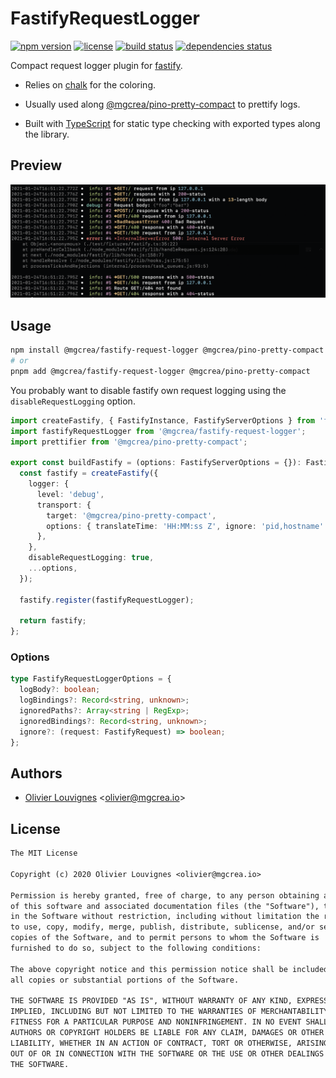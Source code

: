 # FastifyRequestLogger

[![npm version](https://img.shields.io/npm/v/@mgcrea/fastify-request-logger.svg)](https://github.com/mgcrea/fastify-request-logger/releases)
[![license](https://img.shields.io/npm/l/@mgcrea/fastify-request-logger)](https://tldrlegal.com/license/mit-license)
[![build status](https://img.shields.io/github/actions/workflow/status/mgcrea/fastify-request-logger/main.yml?branch=master)](https://github.com/mgcrea/fastify-request-logger/actions)
[![dependencies status](https://img.shields.io/depfu/dependencies/github/mgcrea/fastify-request-logger)](https://depfu.com/github/mgcrea/fastify-request-logger)

Compact request logger plugin for [fastify](https://github.com/fastify/fastify).

- Relies on [chalk](https://github.com/chalk/chalk) for the coloring.

- Usually used along [@mgcrea/pino-pretty-compact](https://github.com/mgcrea/pino-pretty-compact) to prettify logs.

- Built with [TypeScript](https://www.typescriptlang.org/) for static type checking with exported types along the
  library.

## Preview

<p align="left">
  <img src="https://raw.githubusercontent.com/mgcrea/fastify-request-logger/master/docs/preview.png" alt="Preview" />
</p>

## Usage

```bash
npm install @mgcrea/fastify-request-logger @mgcrea/pino-pretty-compact --save
# or
pnpm add @mgcrea/fastify-request-logger @mgcrea/pino-pretty-compact
```

You probably want to disable fastify own request logging using the `disableRequestLogging` option.

```ts
import createFastify, { FastifyInstance, FastifyServerOptions } from 'fastify';
import fastifyRequestLogger from '@mgcrea/fastify-request-logger';
import prettifier from '@mgcrea/pino-pretty-compact';

export const buildFastify = (options: FastifyServerOptions = {}): FastifyInstance => {
  const fastify = createFastify({
    logger: {
      level: 'debug',
      transport: {
        target: '@mgcrea/pino-pretty-compact',
        options: { translateTime: 'HH:MM:ss Z', ignore: 'pid,hostname' },
      },
    },
    disableRequestLogging: true,
    ...options,
  });

  fastify.register(fastifyRequestLogger);

  return fastify;
};
```

### Options

```ts
type FastifyRequestLoggerOptions = {
  logBody?: boolean;
  logBindings?: Record<string, unknown>;
  ignoredPaths?: Array<string | RegExp>;
  ignoredBindings?: Record<string, unknown>;
  ignore?: (request: FastifyRequest) => boolean;
};
```

## Authors

- [Olivier Louvignes](https://github.com/mgcrea) <<olivier@mgcrea.io>>

## License

```txt
The MIT License

Copyright (c) 2020 Olivier Louvignes <olivier@mgcrea.io>

Permission is hereby granted, free of charge, to any person obtaining a copy
of this software and associated documentation files (the "Software"), to deal
in the Software without restriction, including without limitation the rights
to use, copy, modify, merge, publish, distribute, sublicense, and/or sell
copies of the Software, and to permit persons to whom the Software is
furnished to do so, subject to the following conditions:

The above copyright notice and this permission notice shall be included in
all copies or substantial portions of the Software.

THE SOFTWARE IS PROVIDED "AS IS", WITHOUT WARRANTY OF ANY KIND, EXPRESS OR
IMPLIED, INCLUDING BUT NOT LIMITED TO THE WARRANTIES OF MERCHANTABILITY,
FITNESS FOR A PARTICULAR PURPOSE AND NONINFRINGEMENT. IN NO EVENT SHALL THE
AUTHORS OR COPYRIGHT HOLDERS BE LIABLE FOR ANY CLAIM, DAMAGES OR OTHER
LIABILITY, WHETHER IN AN ACTION OF CONTRACT, TORT OR OTHERWISE, ARISING FROM,
OUT OF OR IN CONNECTION WITH THE SOFTWARE OR THE USE OR OTHER DEALINGS IN
THE SOFTWARE.
```
